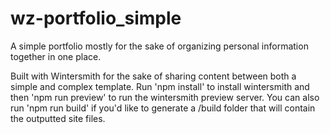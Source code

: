 # wz-portfolio_simple
A simple portfolio mostly for the sake of organizing personal information together in one place.

Built with Wintersmith for the sake of sharing content between both a simple and complex template. Run 'npm install' to install wintersmith and then 'npm run preview' to run the wintersmith preview server. You can also run 'npm run build' if you'd like to generate a /build folder that will contain the outputted site files.
